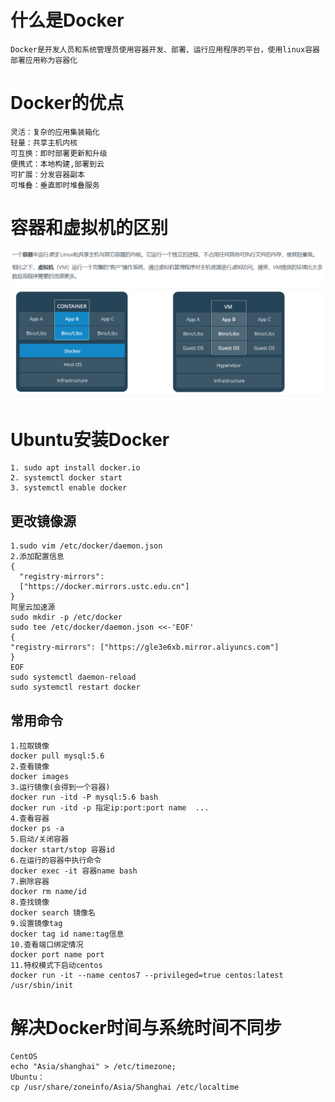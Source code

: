 # 什么是Docker

    Docker是开发人员和系统管理员使用容器开发、部署、运行应用程序的平台，使用linux容器部署应用称为容器化

# Docker的优点

    灵活：复杂的应用集装箱化
    轻量：共享主机内核
    可互换：即时部署更新和升级
    便携式：本地构建,部署到云
    可扩展：分发容器副本
    可堆叠：垂直即时堆叠服务

# 容器和虚拟机的区别
![](./picture/vm_docker.png)
# Ubuntu安装Docker

    1. sudo apt install docker.io
    2. systemctl docker start
    3. systemctl enable docker

## 更改镜像源

    1.sudo vim /etc/docker/daemon.json
    2.添加配置信息
    {
      "registry-mirrors":  
      ["https://docker.mirrors.ustc.edu.cn"]
    } 
    阿里云加速源
    sudo mkdir -p /etc/docker
    sudo tee /etc/docker/daemon.json <<-'EOF'
    {
    "registry-mirrors": ["https://gle3e6xb.mirror.aliyuncs.com"]
    }
    EOF
    sudo systemctl daemon-reload
    sudo systemctl restart docker
## 常用命令

    1.拉取镜像
    docker pull mysql:5.6
    2.查看镜像
    docker images
    3.运行镜像(会得到一个容器)
    docker run -itd -P mysql:5.6 bash
    docker run -itd -p 指定ip:port:port name  ...
    4.查看容器
    docker ps -a
    5.启动/关闭容器
    docker start/stop 容器id
    6.在运行的容器中执行命令
    docker exec -it 容器name bash
    7.删除容器
    docker rm name/id
    8.查找镜像
    docker search 镜像名
    9.设置镜像tag
    docker tag id name:tag信息
    10.查看端口绑定情况
    docker port name port
    11.特权模式下启动centos
    docker run -it --name centos7 --privileged=true centos:latest /usr/sbin/init

# 解决Docker时间与系统时间不同步

    CentOS
    echo "Asia/shanghai" > /etc/timezone;
    Ubuntu：
    cp /usr/share/zoneinfo/Asia/Shanghai /etc/localtime
    
